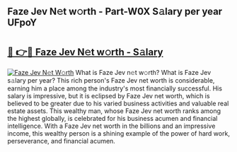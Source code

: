 ## Faze Jev N𝚎t w𝚘rth - Part-W0X S𝚊lary per year UFpoY

# <h2><a href="http://gc2wa9.nevu.top/?p=Faze+Jev">🔗 👉🔴 Faze Jev N𝚎t w𝚘rth - S𝚊lary</a></h2>

[![Faze Jev N𝚎t W𝚘rth](https://i.imgur.com/Oavwk0R.jpeg)](http://gc2wa9.nevu.top/?p=Faze+Jev)
What is Faze Jev n𝚎t w𝚘rth? What is Faze Jev s𝚊lary per year?
This rich person's Faze Jev net worth is considerable, earning him a place among the industry's most financially successful. His salary is impressive, but it is eclipsed by Faze Jev net worth, which is believed to be greater due to his varied business activities and valuable real estate assets. This wealthy man, whose Faze Jev net worth ranks among the highest globally, is celebrated for his business acumen and financial intelligence. With a Faze Jev net worth in the billions and an impressive income, this wealthy person is a shining example of the power of hard work, perseverance, and financial acumen.
